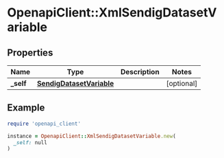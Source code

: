 # OpenapiClient::XmlSendigDatasetVariable

## Properties

| Name | Type | Description | Notes |
| ---- | ---- | ----------- | ----- |
| **_self** | [**SendigDatasetVariable**](SendigDatasetVariable.md) |  | [optional] |

## Example

```ruby
require 'openapi_client'

instance = OpenapiClient::XmlSendigDatasetVariable.new(
  _self: null
)
```

